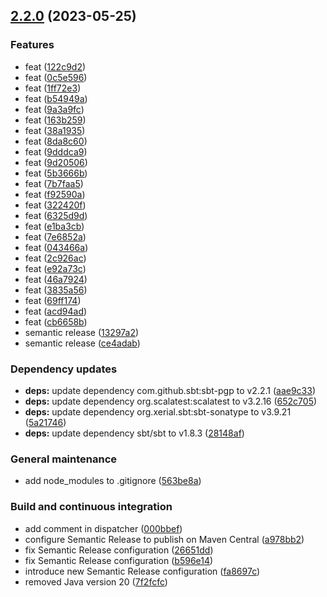 ## [2.2.0](https://github.com/FilippoVissani/continuous-integration-template/compare/2.1.17...2.2.0) (2023-05-25)


### Features

* feat ([122c9d2](https://github.com/FilippoVissani/continuous-integration-template/commit/122c9d237e7cebe0a7b8937f9636ae40a5c658d3))
* feat ([0c5e596](https://github.com/FilippoVissani/continuous-integration-template/commit/0c5e596ddafd3577173a8de75e81e2ea8c3b95ed))
* feat ([1ff72e3](https://github.com/FilippoVissani/continuous-integration-template/commit/1ff72e34cf82af7cbe4461b2bb235ed4efdbf0ee))
* feat ([b54949a](https://github.com/FilippoVissani/continuous-integration-template/commit/b54949ae3b9ef5ef2832e922f7526cbfc0977597))
* feat ([9a3a9fc](https://github.com/FilippoVissani/continuous-integration-template/commit/9a3a9fc673d8d1a58131ff4f5a11e235a0ff466f))
* feat ([163b259](https://github.com/FilippoVissani/continuous-integration-template/commit/163b259f3533b554372eb1f61518bf00b2c2d627))
* feat ([38a1935](https://github.com/FilippoVissani/continuous-integration-template/commit/38a193537a772b95f34c58606f7d8f2995a74efe))
* feat ([8da8c60](https://github.com/FilippoVissani/continuous-integration-template/commit/8da8c60addcc78b2f3524bab870f89c4f23ddb9e))
* feat ([9dddca9](https://github.com/FilippoVissani/continuous-integration-template/commit/9dddca939814903ec6441033a7703c79337eb250))
* feat ([9d20506](https://github.com/FilippoVissani/continuous-integration-template/commit/9d205064ed776d26107168eb28094a2d3cc86b80))
* feat ([5b3666b](https://github.com/FilippoVissani/continuous-integration-template/commit/5b3666bc678fd86844ef6a2d8af8a5e683af30ec))
* feat ([7b7faa5](https://github.com/FilippoVissani/continuous-integration-template/commit/7b7faa509435b6d1fb05de9bb0aa547810da7271))
* feat ([f92590a](https://github.com/FilippoVissani/continuous-integration-template/commit/f92590a2efea64ce64baacebd4c26ce0c3b5002f))
* feat ([322420f](https://github.com/FilippoVissani/continuous-integration-template/commit/322420fa52d4420002d8828ac34eb3a5a72dc80f))
* feat ([6325d9d](https://github.com/FilippoVissani/continuous-integration-template/commit/6325d9d6c55a3e714b50589bdbd9c4f4ee95b52b))
* feat ([e1ba3cb](https://github.com/FilippoVissani/continuous-integration-template/commit/e1ba3cbc7857ead3429291858a3315bdb569b67d))
* feat ([7e6852a](https://github.com/FilippoVissani/continuous-integration-template/commit/7e6852ae09c02ef8be23e782d3a52fa6534a5572))
* feat ([043466a](https://github.com/FilippoVissani/continuous-integration-template/commit/043466a22ac84699bc05e8fefc2e677b96261206))
* feat ([2c926ac](https://github.com/FilippoVissani/continuous-integration-template/commit/2c926ac59d0f1e62979368d39cbe6a73648c9d85))
* feat ([e92a73c](https://github.com/FilippoVissani/continuous-integration-template/commit/e92a73cfc3bb1d7f3ecda507795e8d4c8c0e163f))
* feat ([46a7924](https://github.com/FilippoVissani/continuous-integration-template/commit/46a792441496fd4c65ea46595fd2aa44cda65960))
* feat ([3835a56](https://github.com/FilippoVissani/continuous-integration-template/commit/3835a5619699e9bd1fc7d1db7b7b9bc3a097bccc))
* feat ([69ff174](https://github.com/FilippoVissani/continuous-integration-template/commit/69ff17483c9912a697762175688a7f02a26c2fc2))
* feat ([acd94ad](https://github.com/FilippoVissani/continuous-integration-template/commit/acd94adebd182e21497a4eef04b6b4c8168e3a33))
* feat ([cb6658b](https://github.com/FilippoVissani/continuous-integration-template/commit/cb6658b7a7d19327ca4a6030c564d185da44c0b9))
* semantic release ([13297a2](https://github.com/FilippoVissani/continuous-integration-template/commit/13297a2db8c949a019db4293c8b0c92ac0cfabbf))
* semantic release ([ce4adab](https://github.com/FilippoVissani/continuous-integration-template/commit/ce4adabed181a1623523e0c7b8bbeb989c46cdda))


### Dependency updates

* **deps:** update dependency com.github.sbt:sbt-pgp to v2.2.1 ([aae9c33](https://github.com/FilippoVissani/continuous-integration-template/commit/aae9c33a588f45342bb54d0c972896c26549f950))
* **deps:** update dependency org.scalatest:scalatest to v3.2.16 ([652c705](https://github.com/FilippoVissani/continuous-integration-template/commit/652c705c2efeec5f52eb6b1c61a767c741794ccb))
* **deps:** update dependency org.xerial.sbt:sbt-sonatype to v3.9.21 ([5a21746](https://github.com/FilippoVissani/continuous-integration-template/commit/5a217465d04544320ba5997b30a34e753f8a8dd2))
* **deps:** update dependency sbt/sbt to v1.8.3 ([28148af](https://github.com/FilippoVissani/continuous-integration-template/commit/28148afcfa1839647b0bd15269ab927375669e78))


### General maintenance

* add node_modules to .gitignore ([563be8a](https://github.com/FilippoVissani/continuous-integration-template/commit/563be8a4f75fc7ce35cbf1ce3bccffe190c5e66a))


### Build and continuous integration

* add comment in dispatcher ([000bbef](https://github.com/FilippoVissani/continuous-integration-template/commit/000bbeff143de6d1be9f2d9e53d90c03848fc9a9))
* configure Semantic Release to publish on Maven Central ([a978bb2](https://github.com/FilippoVissani/continuous-integration-template/commit/a978bb2a87d9ad6610ef8218de995732ae36bae2))
* fix Semantic Release configuration ([26651dd](https://github.com/FilippoVissani/continuous-integration-template/commit/26651dd39408a79c7d571f97ffe108f2d688d551))
* fix Semantic Release configuration ([b596e14](https://github.com/FilippoVissani/continuous-integration-template/commit/b596e14af04af5a5942302e259a3ffa88b5ffd7f))
* introduce new Semantic Release configuration ([fa8697c](https://github.com/FilippoVissani/continuous-integration-template/commit/fa8697c7e582e9f95e51d5e7dccdd4a2c6a4e42e))
* removed Java version 20 ([7f2fcfc](https://github.com/FilippoVissani/continuous-integration-template/commit/7f2fcfc2022e7e07946e5f472ea71d5f25f5b7f6))
